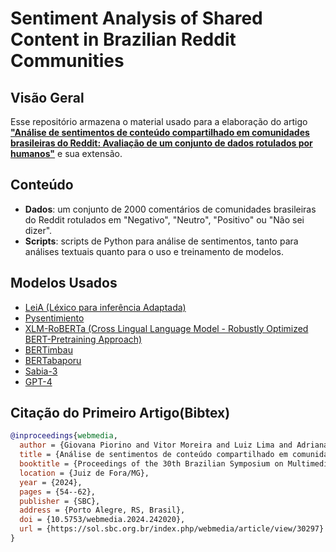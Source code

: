# Sentiment Analysis of Shared Content in Brazilian Reddit Communities

## Visão Geral

Esse repositório armazena o material usado para a elaboração do artigo [**"Análise de sentimentos de conteúdo compartilhado em comunidades brasileiras do Reddit: Avaliação de um conjunto de dados rotulados por humanos"**](https://sol.sbc.org.br/index.php/webmedia/article/view/30297) e sua extensão.

## Conteúdo

- **Dados**: um conjunto de 2000 comentários de comunidades brasileiras do Reddit rotulados em "Negativo", "Neutro", "Positivo" ou "Não sei  dizer". 
- **Scripts**: scripts de Python para análise de sentimentos, tanto para análises textuais quanto para o uso e treinamento de modelos.

## Modelos Usados

- [LeiA (Léxico para inferência Adaptada)](https://github.com/rafjaa/LeIA)
- [Pysentimiento](https://arxiv.org/abs/2106.09462)
- [XLM-RoBERTa (Cross Lingual Language Model - Robustly Optimized BERT-Pretraining Approach)](https://huggingface.co/docs/transformers/model\_doc/xlm-roberta})
- [BERTimbau](https://link.springer.com/chapter/10.1007/978-3-030-61377-8_28)
- [BERTabaporu](https://aclanthology.org/2023.ranlp-1.24.pdf)
- [Sabia-3](https://arxiv.org/abs/2410.12049)
- [GPT-4](https://arxiv.org/abs/2303.08774)

## Citação do Primeiro Artigo(Bibtex)

```bibtex
@inproceedings{webmedia,
  author = {Giovana Piorino and Vitor Moreira and Luiz Lima and Adriana Pagano and Ana Silva},
  title = {Análise de sentimentos de conteúdo compartilhado em comunidades brasileiras do Reddit: Avaliação de um conjunto de dados rotulados por humanos},
  booktitle = {Proceedings of the 30th Brazilian Symposium on Multimedia and the Web},
  location = {Juiz de Fora/MG},
  year = {2024},
  pages = {54--62},
  publisher = {SBC},
  address = {Porto Alegre, RS, Brasil},
  doi = {10.5753/webmedia.2024.242020},
  url = {https://sol.sbc.org.br/index.php/webmedia/article/view/30297}
}

